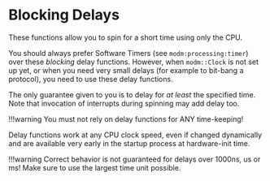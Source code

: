 # Blocking Delays

These functions allow you to spin for a short time using only the CPU.

You should always prefer Software Timers (see `modm:processing:timer`) over these
*blocking* delay functions. However, when `modm::Clock` is not set up yet, or
when you need very small delays (for example to bit-bang a protocol), you need
to use these delay functions.

The only guarantee given to you is to delay for _at least_ the specified time.
Note that invocation of interrupts during spinning may add delay too.

!!!warning
   You must not rely on delay functions for ANY time-keeping!

Delay functions work at any CPU clock speed, even if changed dynamically and
are available very early in the startup process at hardware-init time.

!!!warning
   Correct behavior is not guaranteed for delays over 1000ns, us or ms!
   Make sure to use the largest time unit possible.
